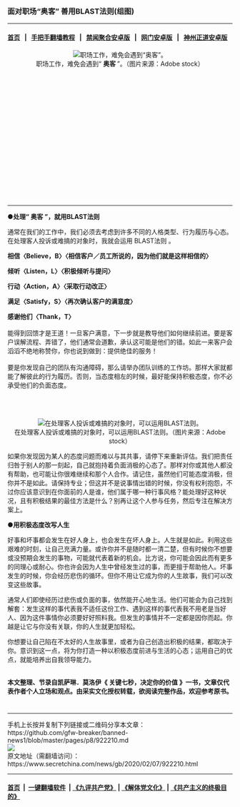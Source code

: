 ### 面对职场“奥客” 善用BLAST法则(组图)
------------------------

#### [首页](https://github.com/gfw-breaker/banned-news1/blob/master/README.md) &nbsp;&nbsp;|&nbsp;&nbsp; [手把手翻墙教程](https://github.com/gfw-breaker/guides/wiki) &nbsp;&nbsp;|&nbsp;&nbsp; [禁闻聚合安卓版](https://github.com/gfw-breaker/bn-android) &nbsp;&nbsp;|&nbsp;&nbsp; [网门安卓版](https://github.com/oGate2/oGate) &nbsp;&nbsp;|&nbsp;&nbsp; [神州正道安卓版](https://github.com/SzzdOgate/update) 



<div class="article_right" style="fone-color:#000">
 <p style="text-align: center;">
  <img alt="职场工作，难免会遇到“奥客”。" src="https://img3.secretchina.com/pic/2020/2-7/p2622114a959761837-ss.jpg"/>
  <br>
   职场工作，难免会遇到“
   <strong>
    奥客
   </strong>
   ”。（图片来源：Adobe stock）
   <span id="hideid" name="hideid" style="color:red;display:none;">
    <span href="https://www.secretchina.com">
    </span>
   </span>
  </br>
 </p>
 <div id="txt-mid1-t21-2017">
  <ins class="adsbygoogle" data-ad-client="ca-pub-1276641434651360" data-ad-slot="2451032099" style="display:inline-block;width:336px;height:280px">
  </ins>
  

---


  </div>
 </div>
 <p>
  <strong>
   ●处理“
   <span href="https://www.secretchina.com/news/gb/tag/奥客" target="_blank">
    奥客
   </span>
   ”，就用BLAST法则
  </strong>
  <span id="hideid" name="hideid" style="color:red;display:none;">
   <span href="https://www.secretchina.com">
   </span>
  </span>
 </p>
 <p>
  通常在我们的工作中，我们必须去考虑到许多不同的人格类型、行为履历与心态。在处理客人投诉或难搞的对象时，我就会运用
  <span href="https://www.secretchina.com/news/gb/tag/BLAST法则" target="_blank">
   BLAST法则
  </span>
  。
 </p>
 <p>
  <strong>
   相信〈Believe，B〉〈相信客户／员工所说的，因为他们就是这样相信的〉
  </strong>
 </p>
 <p>
  <strong>
   倾听〈Listen，L〉〈积极倾听与提问〉
  </strong>
 </p>
 <p>
  <strong>
   行动〈Action，A〉〈采取行动改正〉
  </strong>
 </p>
 <p>
  <strong>
   满足〈Satisfy，S〉〈再次确认客户的满意度〉
  </strong>
 </p>
 <p>
  <strong>
   感谢他们〈Thank，T〉
  </strong>
  <br>
   <br>
    能得到回馈才是王道！一旦客户满意，下一步就是教导他们如何继续前进。要是客户误解流程、弄错了，他们通常会道歉，承认这可能是他们的错。如此一来客户会滔滔不绝地称赞你，你也说到做到：提供绝佳的服务！
    <br>
     <br>
      要是你发现自己的团队有沟通障碍，那么请举办团队训练的工作坊。那样大家就都能了解彼此的行为履历。否则，当态度相左的时候，最好能保持积极态度，你不必承受他们的负面态度。
     </br>
    </br>
   </br>
  </br>
 </p>
 <p style="text-align: center;">
  <img alt="在处理客人投诉或难搞的对象时，可以运用BLAST法则。" src="https://img3.secretchina.com/pic/2020/2-7/p2622112a927280990-ss.jpg"/>
  <br>
   在处理客人投诉或难搞的对象时，可以运用BLAST法则。（图片来源：Adobe stock）
  </br>
 </p>
 <p>
  如果你发现因为某人的态度问题而难以与其共事，请停下来重新评估。我们把责任归咎于别人的那一刻起，自己就抱持着负面消极的心态了。那样对你或其他人都没有帮助，也可能让你很难继续和那个人合作。请记住，虽然他们可能态度消极，但你并不是如此。请保持专业；但这并不是说事情出错的时候，你没有权利抱怨，不过你应该意识到在你面前的人是谁，他们属于哪一种行事风格？能处理好这种状况，且有积极结果的最佳方法是什么？别再让这个人参与任务，然后专注在解决方案上。
 </p>
 <p>
  <strong>
   ●用积极态度改写人生
  </strong>
 </p>
 <p>
  好事和坏事都会发生在好人身上，也会发生在坏人身上。人生就是如此。利用这些艰难的时刻，让自己充满力量。或许你并不是随时都一清二楚，但有时候你不想要或没预期会发生的事物，可能就代表着新的机会。比方说，你可能会因此而有更多的同理心或耐心。你也许会因为人生中曾经发生过的事，而更擅于帮助他人。坏事发生的时候，你会经历悲伤的循环。但你不用让它成为你的人生故事，我们可以改变这些故事。
 </p>
 <p>
  通常人们即使经历过悲伤或负面的事，依然能开心地生活。他们可能会为自己找到解套：发生这样的事代表我不适任这份工作、遇到这样的事代表我不用老是当好人、因为这件事情你必须要好好照料我。但发生的事情并不一定都是因你而起。你越是让它与你没有关联，你的人生就更加轻松。
 </p>
 <p>
  你想要让自己陷在不太好的人生故事里，或者为自己创造出积极的结果，都取决于你。意识到这一点，将为你打造一种以积极态度前进与生活的心态；运用自己的优点，就能培养出自我领导能力。
  <br>
  </br>
 </p>
 <p>
  <strong>
   本文整理、节录自凯萨琳．莫洛伊《
   <span href="https://www.books.com.tw/products/0010834934">
    关键七秒，决定你的价值
   </span>
   》一书，文章仅代表作者个人立场和观点。由采实文化授权转载，欲阅读完整作品，欢迎参考原书。
  </strong>
  <center>
   <div>
    <div id="txt-mid2-t22-2017" style="display: block;  max-height: 351px;  overflow: hidden;">
     <div id="SC-21xxx">
     </div>
     <ins class="adsbygoogle" data-ad-client="ca-pub-1276641434651360" data-ad-format="auto" data-ad-slot="4301710469" data-full-width-responsive="true" style="display:block">
     </ins>
    </div>
   </div>
  </center>
  <div style="padding-top:12px;">
  </div>
 </p>
</div>

<hr/>
手机上长按并复制下列链接或二维码分享本文章：<br/>
https://github.com/gfw-breaker/banned-news1/blob/master/pages/p8/922210.md <br/>
<a href='https://github.com/gfw-breaker/banned-news1/blob/master/pages/p8/922210.md'><img src='https://github.com/gfw-breaker/banned-news1/blob/master/pages/p8/922210.md.png'/></a> <br/>
原文地址（需翻墙访问）：https://www.secretchina.com/news/gb/2020/02/07/922210.html


------------------------
#### [首页](https://github.com/gfw-breaker/banned-news1/blob/master/README.md) &nbsp;|&nbsp; [一键翻墙软件](https://github.com/gfw-breaker/nogfw/blob/master/README.md) &nbsp;| [《九评共产党》](https://github.com/gfw-breaker/9ping.md/blob/master/README.md#九评之一评共产党是什么) | [《解体党文化》](https://github.com/gfw-breaker/jtdwh.md/blob/master/README.md) | [《共产主义的终极目的》](https://github.com/gfw-breaker/gczydzjmd.md/blob/master/README.md)


<img src='http://gfw-breaker.win/banned-news/pages/p8/922210.md' width='0px' height='0px'/>